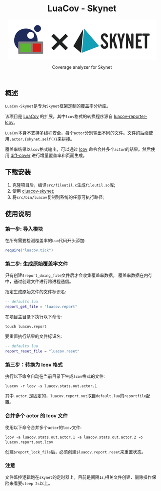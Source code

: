 <div align="center">
    <h1>LuaCov - Skynet</h1>
    <img src="./docs/logo/luacov-skynet.png" width="487"  alt=""/>
    <p align="center">
        Coverage analyzer for Skynet
    </p>
</div>

<br>

## 概述
`LuaCov-Skynet`是专为`Skynet`框架定制的覆盖率分析库。

该项目是 [LuaCov](https://github.com/lunarmodules/luacov) 的扩展。其中`lcov`格式的转换程序源自 [luacov-reporter-lcov](https://github.com/daurnimator/luacov-reporter-lcov)。

`LuaCov`本身不支持多线程安全，每个`actor`分别输出不同的文件。文件的后缀使用`.actor.{skynet.self()}`来拼接。

覆盖率结果以`lcov`格式输出，可以通过 [lcov](https://man.archlinux.org/man/lcov.1.en) 命令合并多个`actor`的结果。然后使用 [diff-cover](https://github.com/Bachmann1234/diff_cover) 进行增量覆盖率和页面生成。

## 下载安装
1. 克隆项目后，编译`src/fileutil.c`生成`fileutil.so`库;
2. 使用 [cluacov-skynet](https://github.com/mydevops/cluacov-skynet);
3. 将`src/bin/luacov`复制到系统的任意可执行路径;

## 使用说明
### 第一步: 导入模块
在所有需要检测覆盖率的`Lua`代码开头添加:
```lua
require("luacov.tick")
```

### 第二步: 生成原始覆盖率文件
只有创建`$report_doing_file`文件后才会收集覆盖率数据。
覆盖率数据在内存中，通过创建文件进行跨进程通信。

指定生成原始文件的文件标识名:
```lua
-- defaults.lua
report_get_file = "luacov.report"
```
在项目主目录下执行以下命令:
```shell
touch luacov.report
```

要重置执行结果的文件标识名:
```lua
-- defaults.lua
report_reset_file = "luacov.reset"
```

### 第三步：转换为 lcov 格式
执行以下命令自动在当前目录下生成`lcov`格式的文件:
```shell
luacov -r lcov -s luacov.stats.out.actor.1
```
其中`.actor.`是固定的，`luacov.report.out`取自`default.lua`的`reportfile`配置。

### 合并多个 actor 的 lcov 文件
使用以下命令合并多个`actor`的`lcov`文件:
```shell
lcov -a luacov.stats.out.actor.1 -a luacov.stats.out.actor.2 -o luacov.report.out.lcov
```
创建`$report_lock_file`后，必须创建`$luacov.report.reset`来重置状态。

### 注意
文件监控逻辑跑在`skynet`的定时器上，目前是间隔`1s`,相关文件创建、删除操作保险来看要`sleep 2s`以上。